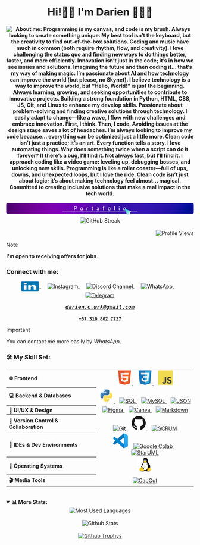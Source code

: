 <h1 align="center">Hi!👋🏻 I'm Darien 🧑🏻‍💻</h1>

<h4 align="center">
<img src="https://readme-typing-svg.demolab.com?font=Quicksand&weight=500&size=14&letterSpacing=2px&duration=3200&pause=1000&color=EBEBFF&background=111127&vCenter=true&width=870&height=50&separator=%3C&lines=+++%F0%9F%8E%A8+Programming+is+my+canvas%2C+%26+code+is+my+brush.+Always+looking+to+create+something+unique.%3C%F0%9F%A7%A0+My+best+tool+isn%E2%80%99t+the+keyboard%2C+but+the+creativity+to+find+out-of-the-box+solutions.%3C%F0%9F%8E%B5+Coding+%26+music+have+much+in+common%E2%80%94both+require+rhythm%2C+flow+%26+creativity.%3C%F0%9F%8C%9F+I+love+challenging+the+status+quo+%26+finding+new+ways+to+do+things+better%2C+faster+%26+more+efficiently.%3C%F0%9F%92%A1+Innovation+isn%E2%80%99t+just+in+the+code;+it%E2%80%99s+in+how+we+see+issues+%26+solutions.%3C%F0%9F%94%AE+Imagining+the+future+%26+then+coding+it%E2%80%A6+that%E2%80%99s+my+way+of+making+magic.%3C%F0%9F%A4%96+I%E2%80%99m+passionate+about+AI+%26+how+technology+can+improve+the+world+(but+please%2C+no+Skynet).%3C%F0%9F%8C%8D+I+believe+technology+is+a+way+to+improve+the+world%2C+but+%E2%80%9CHello%2C+World!%E2%80%9D+is+just+the+beginning.%3C%F0%9F%9A%80+Always+learning%2C+growing+%26+seeking+opportunities+to+contribute+to+innovative+projects.%3C%F0%9F%90%8D+Building+a+strong+foundation+in+Python%2C+HTML%2C+CSS%2C+JS%2C+Git+%26+Linux+to+enhance+my+develop+skills.%3C%F0%9F%94%8D+Passionate+about+problem-solving+%26+finding+creative+solutions+through+technology.%3C%F0%9F%8C%8A+I+easily+adapt+to+change%E2%80%94like+a+wave%2C+I+flow+with+new+challenges+%26+embrace+innovation.%3C%F0%9F%9A%A6+First%2C+I+think.+Then%2C+I+code.+Avoiding+issues+at+the+design+stage+saves+a+lot+of+headaches.%3C%F0%9F%92%BB+I%E2%80%99m+always+looking+to+improve+my+code+because%E2%80%A6+everything+can+be+optimized+just+a+little+more.%3C%F0%9F%93%9C+Clean+code+isn%E2%80%99t+just+a+practice;+it%E2%80%99s+an+art.+Every+function+tells+a+story.%3C%E2%9A%99%EF%B8%8F+I+love+automating+things.+Why+does+something+twice+when+a+script+can+do+it+forever%3F%3C%F0%9F%94%8D+If+there%E2%80%99s+a+bug%2C+I%E2%80%99ll+find+it.+Not+always+fast%2C+but+I%E2%80%99ll+find+it.%3C%F0%9F%95%B9%EF%B8%8F+I+approach+coding+like+a+video+game%3A+leveling+up%2C+debugging+bosses+%26+unlocking+new+skills.%3C%F0%9F%8E%A2+Programming+is+like+a+roller+coaster%E2%80%94full+of+ups%2C+downs+%26+unexpected+loops%2C+but+I+love+the+ride.%3C%E2%9C%A8+Clean+code+isn%E2%80%99t+just+about+logic;+it%E2%80%99s+about+making+technology+feel+almost%E2%80%A6+magical.%3C%F0%9F%8C%8D+Committed+to+creating+inclusive+solutions+that+make+a+real+impact+in+the+tech+world." alt="About me: Programming is my canvas, and code is my brush. Always looking to create something unique. My best tool isn’t the keyboard, but the creativity to find out-of-the-box solutions. Coding and music have much in common (both require rhythm, flow, and creativity). I love challenging the status quo and finding new ways to do things better, faster, and more efficiently. Innovation isn’t just in the code; it’s in how we see issues and solutions. Imagining the future and then coding it… that’s my way of making magic. I’m passionate about AI and how technology can improve the world (but please, no Skynet). I believe technology is a way to improve the world, but “Hello, World!” is just the beginning. Always learning, growing, and seeking opportunities to contribute to innovative projects. Building a strong foundation in Python, HTML, CSS, JS, Git, and Linux to enhance my develop skills. Passionate about problem-solving and finding creative solutions through technology. I easily adapt to change—like a wave, I flow with new challenges and embrace innovation. First, I think. Then, I code. Avoiding issues at the design stage saves a lot of headaches. I’m always looking to improve my code because… everything can be optimized just a little more. Clean code isn’t just a practice; it’s an art. Every function tells a story. I love automating things. Why does something twice when a script can do it forever? If there’s a bug, I’ll find it. Not always fast, but I’ll find it. I approach coding like a video game: leveling up, debugging bosses, and unlocking new skills. Programming is like a roller coaster—full of ups, downs, and unexpected loops, but I love the ride. Clean code isn’t just about logic; it’s about making technology feel almost… magical. Committed to creating inclusive solutions that make a real impact in the tech world." />
</h4>

<div align="center">
  <a href="https://artdasak.github.io/ArtDaSak/"><img src="./assets/resources/portafolio.png"></a>
</div>

<div align="center">
<img src="https://github-readme-streak-stats.herokuapp.com?user=artdasak&theme=dark&hide_border=true&border_radius=7&date_format=j%20M%5B%20Y%5D&card_width=900&card_height=200&background=45%2C021826%2C5D14DB" alt="GitHub Streak"/>
</div>

<br>

<div align="right">
  <img src="https://komarev.com/ghpvc/?username=ArtDaSak&label=Profile%20Views&color=190040&style=flat" alt="Profile Views" height="27" width="157"/>
</div>

>[!NOTE]
>**I'm open to receiving offers for jobs**.

<h3 align="left">Connect with me:</h3>
<div align="center">
  <a href="https://www.linkedin.com/in/darien-carvajal/" target="blank">
    <img align="center" src="https://raw.githubusercontent.com/devicons/devicon/master/icons/linkedin/linkedin-original.svg" alt="LinkedIn" height="27" width="50"/>
  </a>
  &emsp;
  <a href="https://instagram.com/darien_c_27" target="blank">
    <img align="center" src="https://raw.githubusercontent.com/rahuldkjain/github-profile-readme-generator/master/src/images/icons/Social/instagram.svg" alt="Instagram" height="27" width="50"/>
  </a>
  &emsp;
  <a href="https://discord.gg/Hm8njfkTbf" target="blanck">
    <img align="center" src="https://static.vecteezy.com/system/resources/previews/023/986/880/non_2x/discord-logo-discord-logo-transparent-discord-icon-transparent-free-free-png.png" alt="Discord Channel" width="47"/>
  </a>
  &emsp;
  <a href="https://wa.me/573108027727" target="blank">
    <img align="center" src="https://raw.githubusercontent.com/rahuldkjain/github-profile-readme-generator/master/src/images/icons/Social/whatsapp.svg" alt="WhatsApp" height="27" width="50"/>
  </a>
  &emsp;
  <a href="https://t.me/ArtDaSak" target="blank">
    <img align="center" src="https://img.icons8.com/sf-ultralight-filled/512/4D4D4D/telegram.png" alt="Telegram" width="47"/>
  </a>
</div>
<p align="center">
  <a href="https://mail.google.com/mail/u/0/?fs=1&tf=cm&to=darien.c.wrk@gmail.com&su=Hi,+dear+Darien.&body=I+want+to+contact+you+to…"><i><tt><b>darien.c.wrk@gmail.com</b></i></tt></a>
</p>
<p align="center">
 <a href="https://vcard.link/card/IZu9.vcf"><b><code>+57 310 802 7727</code></b></a>
</p>

>[!IMPORTANT]
>You can contact me more easily by _WhatsApp_.
>
<h3 align="left">🛠️ My Skill Set:</h3>

<table align="center" cellpadding="10">
  <tr>
    <th align="left">🌐 Frontend</th>
    <td align="center">
      <a href="https://developer.mozilla.org/en-US/docs/Web/HTML" target="_blank" rel="noreferrer">
        <img src="https://raw.githubusercontent.com/devicons/devicon/master/icons/html5/html5-original.svg" alt="HTML5" width="40"/>
      </a>
      &nbsp;&nbsp;
      <a href="https://developer.mozilla.org/en-US/docs/Web/CSS" target="_blank" rel="noreferrer">
        <img src="https://raw.githubusercontent.com/devicons/devicon/master/icons/css3/css3-original.svg" alt="CSS3" width="40"/>
      </a>
      &nbsp;&nbsp;
      <a href="https://developer.mozilla.org/es/docs/Web/JavaScript" target="_blank" rel="noreferrer">
        <img src="https://raw.githubusercontent.com/devicons/devicon/master/icons/javascript/javascript-original.svg" alt="JavaScript" width="40"/>
      </a>
    </td>
  </tr>
  <tr>
    <th align="left">💻 Backend & Databases</th>
    <td align="center">
      <a href="https://www.python.org/" target="_blank" rel="noreferrer">
        <img src="https://raw.githubusercontent.com/devicons/devicon/master/icons/python/python-original.svg" alt="Python" width="40"/>
      </a>
      &nbsp;&nbsp;
      <a href="https://developer.mozilla.org/en-US/docs/Glossary/SQL" target="_blank" rel="noreferrer">
        <img src="https://www.svgrepo.com/show/331760/sql-database-generic.svg" alt="SQL" width="40"/>
      </a>
      &nbsp;&nbsp;
      <a href="https://www.mysql.com/" target="_blank" rel="noreferrer">
        <img src="https://www.mysql.com/common/logos/logo-mysql-170x115.png" alt="MySQL" width="40"/>
      </a>
      &nbsp;&nbsp;
      <a href="https://www.json.org/json-es.html" target="_blank" rel="noreferrer">
        <img src="https://www.json.org/img/json160.gif" alt="JSON" width="40"/>
      </a>
    </td>
  </tr>
  <tr>
    <th align="left">🎨 UI/UX & Design</th>
    <td align="center">
      <a href="https://www.figma.com/" target="_blank" rel="noreferrer">
        <img src="https://www.vectorlogo.zone/logos/figma/figma-icon.svg" alt="Figma" width="40"/>
      </a>
      &nbsp;&nbsp;
      <a href="https://www.canva.com/" target="_blank" rel="noreferrer">
        <img src="https://freelogopng.com/images/all_img/1656733637logo-canva-png.png" alt="Canva" width="40"/>
      </a>
      &nbsp;&nbsp;
      <a href="https://daringfireball.net/projects/markdown/" target="_blank" rel="noreferrer">
        <img src="https://cdn.commonmark.org/uploads/default/original/2X/3/366f3614de6996d79a131fdf9b41ed7d65cfe181.png" alt="Markdown" width="40"/>
      </a>
    </td>
  </tr>
  <tr>
    <th align="left">🔧 Version Control & Collaboration</th>
    <td align="center">
      <a href="https://git-scm.com/" target="_blank" rel="noreferrer">
        <img src="https://www.vectorlogo.zone/logos/git-scm/git-scm-icon.svg" alt="Git" width="40"/>
      </a>
      &nbsp;&nbsp;
      <a href="https://github.com/" target="_blank" rel="noreferrer">
        <img src="https://raw.githubusercontent.com/devicons/devicon/master/icons/github/github-original.svg" alt="GitHub" width="40"/>
      </a>
      &nbsp;&nbsp;
      <a href="https://www.scrum.org/" target="_blank" rel="noreferrer">
        <img src="https://images.credly.com/images/db768524-81d9-435e-96fc-33b517e15616/blob.png" alt="SCRUM" width="40"/>
      </a>
    </td>
  </tr>
  <tr>
    <th align="left">💼 IDEs & Dev Environments</th>
    <td align="center">
      <a href="https://code.visualstudio.com/" target="_blank" rel="noreferrer">
        <img src="https://raw.githubusercontent.com/devicons/devicon/master/icons/vscode/vscode-original.svg" alt="VS Code" width="40"/>
      </a>
      &nbsp;&nbsp;
      <a href="https://colab.google/" target="_blank" rel="noreferrer">
        <img src="https://avatars.githubusercontent.com/u/33467679?s=280&v=4" alt="Google Colab" width="40"/>
      </a>
      &nbsp;&nbsp;
      <a href="https://staruml.io/" target="_blank" rel="noreferrer">
        <img src="https://media.imgcdn.org/repo/2023/03/staruml/staruml-for-macos-logo.png" alt="StarUML" width="40"/>
      </a>
    </td>
  </tr>
  <tr>
    <th align="left">🐧 Operating Systems</th>
    <td align="center">
      <a href="https://www.linux.org/" target="_blank" rel="noreferrer">
        <img src="https://raw.githubusercontent.com/devicons/devicon/master/icons/linux/linux-original.svg" alt="Linux" width="40"/>
      </a>
    </td>
  </tr>
  <tr>
    <th align="left">🎬 Media Tools</th>
    <td align="center">
      <a href="https://www.capcut.com/" target="_blank" rel="noreferrer">
        <img src="https://cdn.prod.website-files.com/64ea57571d50b02423c4505d/64fb219ade937671b42e011e_capcut%20logo%20png.png" alt="CapCut" width="40"/>
      </a>
    </td>
  </tr>
</table>

<br>


<details open>
  <summary><strong>📊 More Stats:</strong></summary>
  <div align="center">
      <img src="https://github-readme-stats.vercel.app/api/top-langs?username=artdasak&show_icons=true&locale=en&layout=donut&theme=radical" alt="Most Used Languages"/>
  </div>
  <br>
  <div align="center">
      <img src="https://github-readme-stats.vercel.app/api?username=artdasak&show_icons=true&locale=en&theme=algolia" alt="Github Stats"/>
  </div>
  <br>
  <div align="center">
    <a href="https://github.com/ryo-ma/github-profile-trophy">
      <img src="https://github-profile-trophy.vercel.app/?username=artdasak&theme=algolia" alt="Github Trophys"/>
    </a>
  </div>
</details>
